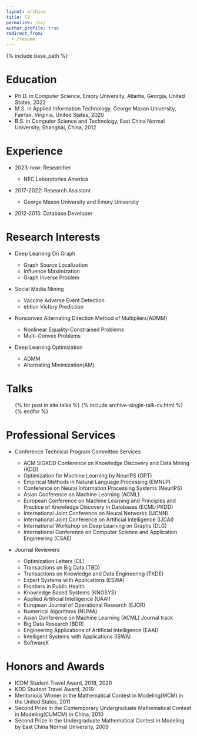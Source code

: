 ```yaml
---
layout: archive
title: CV
permalink: /cv/
author_profile: true
redirect_from:
  - /resume
---
```


{% include base_path %}

Education
======
* Ph.D. in Computer Science, Emory University, Atlanta, Georgia, United States, 2022
* M.S. in Applied Information Technology, George Mason University, Fairfax, Virginia, United States, 2020
* B.S. in Computer Science and Technology, East China Normal University, Shanghai, China, 2012

Experience
======
* 2023-now: Researcher
  * NEC Laboratories America

* 2017-2022: Research Assistant
  * George Mason University and Emory University

* 2012-2015: Database Developer


Research Interests
======
* Deep Learning On Graph
  * Graph Source Localization
  * Influence Maximization
  * Graph Inverse Problem

* Social Media Mining
  * Vaccine Adverse Event Detection
  * etition Victory Prediction

* Nonconvex Alternating Direction Method of Multipliers(ADMM)
  * Nonlinear Equality-Constrained Problems
  * Multi-Convex Problems

* Deep Learning Optimization
  * ADMM
  * Alternating Minimization(AM)


Talks
======
  <ul>{% for post in site.talks %}
    {% include archive-single-talk-cv.html %}
  {% endfor %}</ul>



Professional Services
======
* Conference Technical Program Committee Services
  * ACM SIGKDD Conference on Knowledge Discovery and Data Mining (KDD)
  * Optimization for Machine Learning by NeurIPS (OPT)
  * Empirical Methods in Natural Language Processing (EMNLP)
  * Conference on Neural Information Processing Systems (NeurIPS)
  * Asian Conference on Machine Learning (ACML)
  * European Conference on Machine Learning and Principles and Practice of Knowledge Discovery in Databases (ECML-PKDD)
  * International Joint Conference on Neural Networks (IJCNN)
  * International Joint Conference on Artificial Intelligence (IJCAI)
  * International Workshop on Deep Learning on Graphs (DLG)
  * International Conference on Computer Science and Application Engineering (CSAE)

* Journal Reviewers
  * Optimization Letters (OL)
  * Transactions on Big Data (TBD)
  * Transactions on Knowledge and Data Engineering (TKDE)
  * Expert Systems with Applications (ESWA)
  * Frontiers in  Public Health
  * Knowledge Based Systems (KNOSYS)
  * Applied Artificial Intelligence (UAAI)
  * European Journal of Operational Research (EJOR)
  * Numerical Algorithms (NUMA)
  * Asian Conference on Machine Learning (ACML) Journal track
  * Big Data Research (BDR)
  * Engineering Applications of Artificial Intelligence (EAAI)
  * Intelligent Systems with Applications (ISWA)
  * SoftwareX

Honors and Awards
======
* ICDM Student Travel Award, 2018, 2020
* KDD Student Travel Award, 2019
* Meritorious Winner in the Mathematical Contest in Modeling(MCM) in the United States, 2011
* Second Prize in the Contemporary Undergraduate Mathematical Contest in Modeling(CUMCM) in China, 2010
* Second Prize in the Undergraduate Mathematical Contest in Modeling by East China Normal University, 2009
